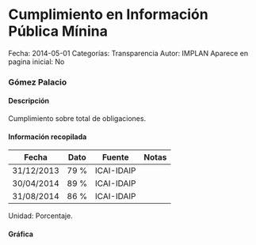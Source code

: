 Cumplimiento en Información Pública Mínina
=====

Fecha: 2014-05-01
Categorías: Transparencia
Autor: IMPLAN
Aparece en pagina inicial: No

### Gómez Palacio

#### Descripción

Cumplimiento sobre total de obligaciones.

<!-- break -->

#### Información recopilada

<table class="table table-hover table-bordered matriz">
  <thead>
    <tr><th>Fecha</th><th>Dato</th><th>Fuente</th><th>Notas</th></tr>
  </thead>
  <tbody>
    <tr><td class="centrado">31/12/2013</td><td class="derecha">79 %</td><td>ICAI-IDAIP</td><td></td></tr>
    <tr><td class="centrado">30/04/2014</td><td class="derecha">89 %</td><td>ICAI-IDAIP</td><td></td></tr>
    <tr><td class="centrado">31/08/2014</td><td class="derecha">86 %</td><td>ICAI-IDAIP</td><td></td></tr>
  </tbody>
</table>

Unidad: Porcentaje.

#### Gráfica

<div id="graficaDatos" class="grafica"></div>
<script>
  // Gráfica
  if (typeof vargraficaDatos === 'undefined') {
    vargraficaDatos = Morris.Line({
      element: 'graficaDatos',
      data: [{ fecha: '2013-12-31', dato: 79.0000 },{ fecha: '2014-04-30', dato: 89.0000 },{ fecha: '2014-08-31', dato: 86.0000 }],
      xkey: 'fecha',
      ykeys: ['dato'],
      labels: ['Dato'],
      lineColors: ['#FF5B02'],
      xLabelFormat: function(d) { return d.getDate()+'/'+(d.getMonth()+1)+'/'+d.getFullYear(); },
      dateFormat: function(ts) { var d = new Date(ts); return d.getDate() + '/' + (d.getMonth() + 1) + '/' + d.getFullYear(); }
    });
  }
</script>
